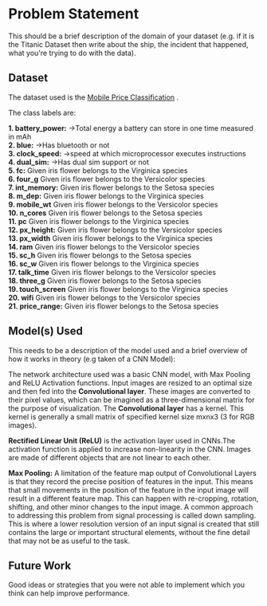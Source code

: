 # Problem Statement 
This should be a brief description of the domain of your dataset (e.g. if it is the Titanic Dataset then write about the ship, the incident that happened, what you're trying to do with the data).
## Dataset

The dataset used is the [Mobile Price Classification](https://www.kaggle.com/iabhishekofficial/mobile-price-classification) . 

The  class labels are:
<br>

**1. battery_power:** ->Total energy a battery can store in one time measured in mAh
<br>
**2. blue:** ->Has bluetooth or not
<br>
**3. clock_speed:** ->speed at which microprocessor executes instructions
<br>
**4. dual_sim:** ->Has dual sim support or not
<br>
**5. fc:** Given iris flower belongs to the Virginica species
<br>
**6. four_g** Given iris flower belongs to the Versicolor species
<br>
**7. int_memory:** Given iris flower belongs to the Setosa species
<br>
**8. m_dep:** Given iris flower belongs to the Virginica species
<br>
**9. mobile_wt** Given iris flower belongs to the Versicolor species
<br>
**10. n_cores** Given iris flower belongs to the Setosa species
<br>
**11. pc** Given iris flower belongs to the Virginica species
<br>
**12. px_height:** Given iris flower belongs to the Versicolor species
<br>
**13. px_width** Given iris flower belongs to the Virginica species
<br>
**14. ram** Given iris flower belongs to the Versicolor species
<br>
**15. sc_h** Given iris flower belongs to the Setosa species
<br>
**16. sc_w** Given iris flower belongs to the Virginica species
<br>
**17. talk_time** Given iris flower belongs to the Versicolor species
<br>
**18. three_g** Given iris flower belongs to the Setosa species
<br>
**19. touch_screen** Given iris flower belongs to the Virginica species
<br>
**20. wifi** Given iris flower belongs to the Versicolor species
<br>
**21. price_range:** Given iris flower belongs to the Setosa species
<br>


## Model(s) Used

This needs to be a description of the model used and a brief overview of how it works in theory (e.g taken of a CNN Model): 

The network architecture used was a basic CNN model, with Max Pooling and ReLU Activation functions. Input images are resized to an optimal size and then fed into the **Convolutional layer**. These images are converted to their pixel values, which can be imagined as a three-dimensional matrix for the purpose of visualization. The **Convolutional layer** has a kernel. This kernel is generally a small matrix of specified kernel size mxnx3 (3 for RGB images). 
<br>

**Rectified Linear Unit (ReLU)** is the activation layer used in CNNs.The activation function is applied to increase non-linearity in the CNN. Images are made of different objects that are not linear to each other.


**Max Pooling:** A limitation of the feature map output of Convolutional Layers is that they record the precise position of features in the input. This means that small movements in the position of the feature in the input image will result in a different feature map. This can happen with re-cropping, rotation, shifting, and other minor changes to the input image. A common approach to addressing this problem from signal processing is called down sampling. This is where a lower resolution version of an input signal is created that still contains the large or important structural elements, without the fine detail that may not be as useful to the task.

## Future Work
Good ideas or strategies that you were not able to implement which you think can help  improve performance.
